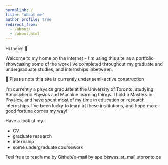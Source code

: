 ```yaml
---
permalink: /
title: "About me"
author_profile: true
redirect_from: 
  - /about/
  - /about.html
---
```


Hi there! 👋

Welcome to my home on the internet - I'm using this site as a portfolio showcasing some of the work I've completed throughout my graduate and undergraduate studies, and internships inbetween.

🚧 Please note this site is currently under semi-active construction

I'm currently a physics graduate at the University of Toronto, studying Atmospheric Physics and Machine learning things. I hold a Masters in Physics, and have spent most of my time in education or research internships. I've been lucky to learn at these institutions, and hope more good fortune comes my way!

Have a look at my :
- CV
- graduate research
- internship
- some undergraduate coursework

Feel free to reach me by Github/e-mail by apu.biswas_at_mail.utoronto.ca
